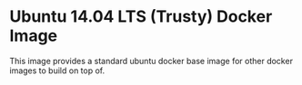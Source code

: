 # Ubuntu 14.04 LTS (Trusty) Docker Image

This image provides a standard ubuntu docker base image for other docker images to build on top of.
